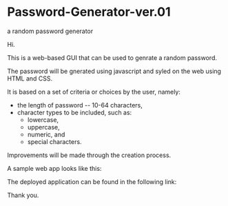 # Password-Generator-ver.01
a random password generator

Hi.

This is a web-based GUI that can be used to genrate a random password.

The password will be gnerated using javascript and syled on the web using HTML and CSS.

It is based on a set of criteria or choices by the user, namely:
  - the length of password -- 10-64 characters,
  - character types to be included, such as:
      - lowercase,
      - uppercase,
      - numeric, and
      - special characters.

Improvements will be made through the creation process.

A sample web app looks like this:


The deployed application can be found in the following link:


Thank you.



